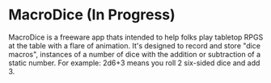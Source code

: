 # MacroDice (In Progress)

MacroDice is a freeware app thats intended to help folks play tabletop RPGS at the table with a flare of animation. 
It's designed to record and store "dice macros", instances of a number of dice with the addition or subtraction of a static number.
For example: 2d6+3 means you roll 2 six-sided dice and add 3.
